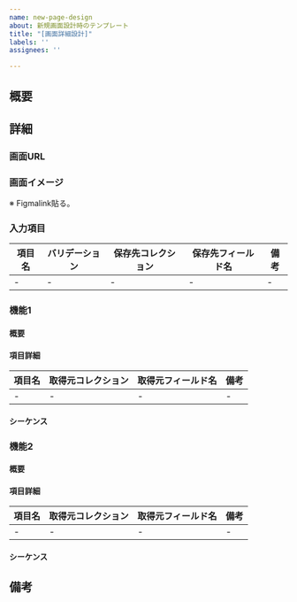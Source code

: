 ```yaml
---
name: new-page-design
about: 新規画面設計時のテンプレート
title: "[画面詳細設計]"
labels: ''
assignees: ''

---
```


## 概要

## 詳細

### 画面URL

### 画面イメージ

※ Figmalink貼る。

### 入力項目

| 項目名 | バリデーション | 保存先コレクション | 保存先フィールド名 | 備考 |
| --- | --- | --- | --- | --- |
| - | - | - | - | - |

### 機能1

#### 概要

#### 項目詳細

| 項目名 | 取得元コレクション | 取得元フィールド名 | 備考 |
| --- | --- | --- | --- |
| - | - | - | - |

#### シーケンス

### 機能2

#### 概要

#### 項目詳細

| 項目名 | 取得元コレクション | 取得元フィールド名 | 備考 |
| --- | --- | --- | --- |
| - | - | - | - |

#### シーケンス

## 備考
